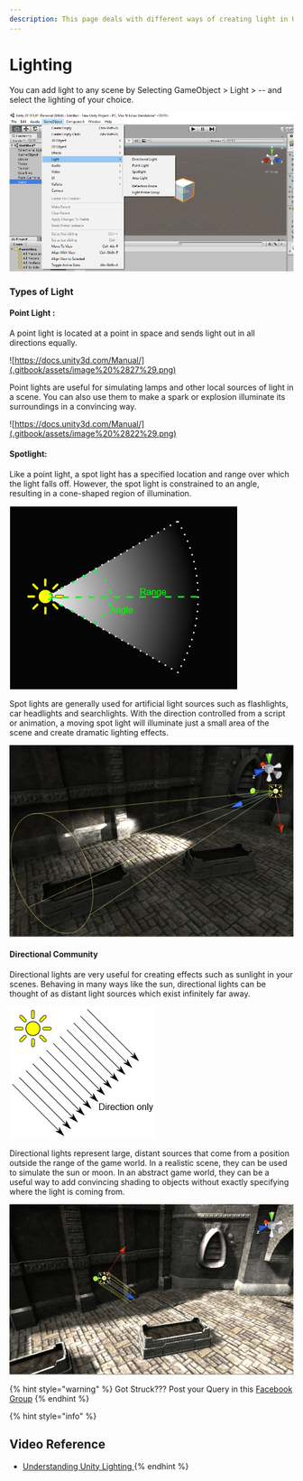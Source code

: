 ```yaml
---
description: This page deals with different ways of creating light in Unity
---
```


# Lighting

You can add light to any scene by Selecting GameObject &gt; Light &gt; -- and select the lighting of your choice.

![](.gitbook/assets/23.jpg)

### Types of Light

#### Point Light : 

 A point light is located at a point in space and sends light out in all directions equally.

![https://docs.unity3d.com/Manual/](.gitbook/assets/image%20%2827%29.png)

 Point lights are useful for simulating lamps and other local sources of light in a scene. You can also use them to make a spark or explosion illuminate its surroundings in a convincing way.

![https://docs.unity3d.com/Manual/](.gitbook/assets/image%20%2822%29.png)

#### Spotlight: 

 Like a point light, a spot light has a specified location and range over which the light falls off. However, the spot light is constrained to an angle, resulting in a cone-shaped region of illumination.

![](.gitbook/assets/image%20%2835%29.png)

 Spot lights are generally used for artificial light sources such as flashlights, car headlights and searchlights. With the direction controlled from a script or animation, a moving spot light will illuminate just a small area of the scene and create dramatic lighting effects.

![](.gitbook/assets/image%20%2838%29.png)

#### Directional Community

 Directional lights are very useful for creating effects such as sunlight in your scenes. Behaving in many ways like the sun, directional lights can be thought of as distant light sources which exist infinitely far away.

![](.gitbook/assets/image%20%2815%29.png)

 Directional lights represent large, distant sources that come from a position outside the range of the game world. In a realistic scene, they can be used to simulate the sun or moon. In an abstract game world, they can be a useful way to add convincing shading to objects without exactly specifying where the light is coming from.

![](.gitbook/assets/image%20%2840%29.png)



{% hint style="warning" %}
Got Struck??? Post your Query in this [Facebook Group](https://www.facebook.com/groups/soi.vr/)
{% endhint %}

{% hint style="info" %}
## Video Reference

* [Understanding Unity Lighting ](https://www.youtube.com/watch?v=VnG2gOKV9dw)
{% endhint %}

